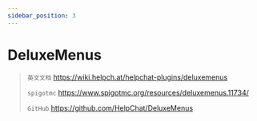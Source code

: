 ```yaml
---
sidebar_position: 3
---
```


# DeluxeMenus

> `英文文档` https://wiki.helpch.at/helpchat-plugins/deluxemenus
>
> `spigotmc` https://www.spigotmc.org/resources/deluxemenus.11734/
>
> `GitHub` https://github.com/HelpChat/DeluxeMenus